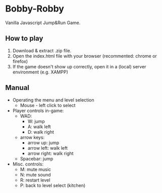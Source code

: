 # Bobby-Robby
 Vanilla Javascript Jump&Run Game.

## How to play
1. Download & extract .zip file.
2. Open the index.html file with your browser (recommented: chrome or firefox)
3. If the game doesn't show up correctly, open it in a (local) server environment (e.g. XAMPP)

## Manual
- Operating the menu and level selection
  - Mouse - left click to select
- Player controls in-game:
  - WAD:
    - W: jump
    - A: walk left
    - D: walk right
  - arrow keys:
    - arrow up: jump
    - arrow left: walk left
    - arrow right: walk right
  - Spacebar: jump
- Misc. controls:
  - M: mute music
  - N: mute sound
  - R: restart level
  - P: back to level select (kitchen)
